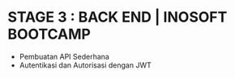 # STAGE 3 : BACK END | INOSOFT BOOTCAMP
- Pembuatan API Sederhana
- Autentikasi dan Autorisasi dengan JWT